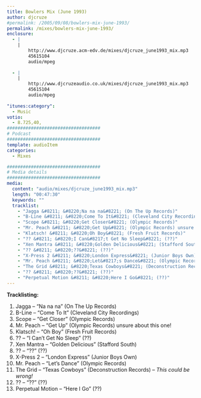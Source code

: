 ```yaml
---
title: Bowlers Mix (June 1993)
author: djcruze
#permalink: /2005/09/08/bowlers-mix-june-1993/
permalink: /mixes/bowlers-mix-june-1993/
enclosure:
  - |
    |
        http://www.djcruze.acm-edv.de/mixes/djcruze_june1993_mix.mp3
        45615104
        audio/mpeg
        
  - |
    |
        http://www.djcruzeaudio.co.uk/mixes/djcruze_june1993_mix.mp3
        45615104
        audio/mpeg
        
"itunes:category":
  - Music
votio:
  - 8.725,40,
###################################
# Podcast
###################################
template: audioItem
categories:
  - Mixes

###################################
# Media details
###################################
media:
  content: "audio/mixes/djcruze_june1993_mix.mp3"
  length: "00:47:30"
  keywords: ""
  tracklist:
    - "Jagga &#8211; &#8220;Na na na&#8221; (On The Up Records)"
    - "B-Line &#8211; &#8220;Come To It&#8221; (Cleveland City Recordings)"
    - "Scope &#8211; &#8220;Get Closer&#8221; (Olympic Records)"
    - "Mr. Peach &#8211; &#8220;Get Up&#8221; (Olympic Records) unsure about this one!"
    - "Klatsch! &#8211; &#8220;Oh Boy&#8221; (Fresh Fruit Records)"
    - "?? &#8211; &#8220;I Can&#8217;t Get No Sleep&#8221; (??)"
    - "Xen Mantra &#8211; &#8220;Golden Delicious&#8221; (Stafford South)"
    - "?? &#8211; &#8220;??&#8221; (??)"
    - "X-Press 2 &#8211; &#8220;London Express&#8221; (Junior Boys Own)"
    - "Mr. Peach &#8211; &#8220;Let&#8217;s Dance&#8221; (Olympic Records)"
    - "The Grid &#8211; &#8220;Texas Cowboys&#8221; (Deconstruction Records) &#8211; *This could be wrong!*"
    - "?? &#8211; &#8220;??&#8221; (??)"
    - "Perpetual Motion &#8211; &#8220;Here I Go&#8221; (??)"
---
```


**Tracklisting:**

  1. Jagga &#8211; &#8220;Na na na&#8221; (On The Up Records)
  2. B-Line &#8211; &#8220;Come To It&#8221; (Cleveland City Recordings)
  3. Scope &#8211; &#8220;Get Closer&#8221; (Olympic Records)
  4. Mr. Peach &#8211; &#8220;Get Up&#8221; (Olympic Records) unsure about this one!
  5. Klatsch! &#8211; &#8220;Oh Boy&#8221; (Fresh Fruit Records)
  6. ?? &#8211; &#8220;I Can&#8217;t Get No Sleep&#8221; (??)
  7. Xen Mantra &#8211; &#8220;Golden Delicious&#8221; (Stafford South)
  8. ?? &#8211; &#8220;??&#8221; (??)
  9. X-Press 2 &#8211; &#8220;London Express&#8221; (Junior Boys Own)
 10. Mr. Peach &#8211; &#8220;Let&#8217;s Dance&#8221; (Olympic Records)
 11. The Grid &#8211; &#8220;Texas Cowboys&#8221; (Deconstruction Records) &#8211; *This could be wrong!*
 12. ?? &#8211; &#8220;??&#8221; (??)
 13. Perpetual Motion &#8211; &#8220;Here I Go&#8221; (??)